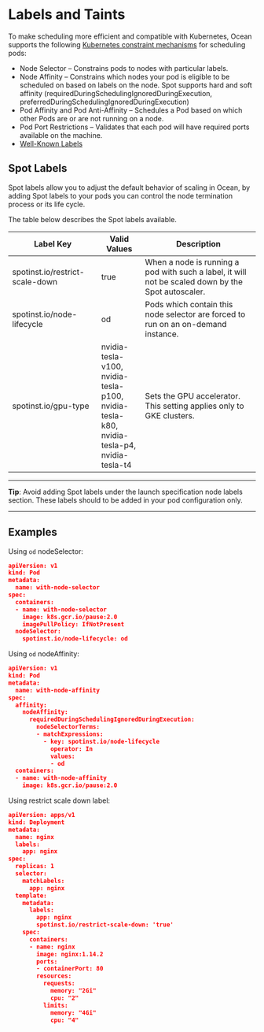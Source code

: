 # Labels and Taints

To make scheduling more efficient and compatible with Kubernetes, Ocean supports the following [Kubernetes constraint mechanisms](https://kubernetes.io/docs/concepts/scheduling-eviction/assign-pod-node/) for scheduling pods:

* Node Selector – Constrains pods to nodes with particular labels.
* Node Affinity – Constrains which nodes your pod is eligible to be scheduled on based on labels on the node. Spot supports hard and soft affinity (requiredDuringSchedulingIgnoredDuringExecution,  preferredDuringSchedulingIgnoredDuringExecution)
* Pod Affinity and Pod Anti-Affinity – Schedules a Pod based on which other Pods are or are not running on a node.
* Pod Port Restrictions – Validates that each pod will have required ports available on the machine.
* [Well-Known Labels](https://kubernetes.io/docs/reference/kubernetes-api/labels-annotations-taints/)

## Spot Labels

Spot labels allow you to adjust the default behavior of scaling in Ocean, by adding Spot labels to your pods you can control the node termination process or its life cycle.

The table below describes the Spot labels available.

Label Key | Valid Values | Description
---|---|---
 spotinst.io/restrict-scale-down | true | When a node is running a pod with such a label, it will not be scaled down by the Spot autoscaler.
 spotinst.io/node-lifecycle | od |  Pods which contain this node selector are forced to run on an on-demand instance.
 spotinst.io/gpu-type | nvidia-tesla-v100, <br>nvidia-tesla-p100, <br>nvidia-tesla-k80, <br>nvidia-tesla-p4, <br>nvidia-tesla-t4 | Sets the GPU accelerator. This setting applies only to GKE clusters.

---
 **Tip**: Avoid adding Spot labels under the launch specification node labels section. These labels should to be added in your pod configuration only.

---


## Examples

Using `od` nodeSelector:

```json
apiVersion: v1
kind: Pod
metadata:
  name: with-node-selector
spec:
  containers:
  - name: with-node-selector
    image: k8s.gcr.io/pause:2.0
    imagePullPolicy: IfNotPresent
  nodeSelector:
    spotinst.io/node-lifecycle: od
```

Using `od` nodeAffinity:

```json
apiVersion: v1
kind: Pod
metadata:
  name: with-node-affinity
spec:
  affinity:
    nodeAffinity:
      requiredDuringSchedulingIgnoredDuringExecution:
        nodeSelectorTerms:
        - matchExpressions:
          - key: spotinst.io/node-lifecycle
            operator: In
            values:
            - od
  containers:
  - name: with-node-affinity
    image: k8s.gcr.io/pause:2.0
```

Using restrict scale down label:

```json
apiVersion: apps/v1
kind: Deployment
metadata:
  name: nginx
  labels:
    app: nginx
spec:
  replicas: 1
  selector:
    matchLabels:
      app: nginx
  template:
    metadata:
      labels:
        app: nginx
        spotinst.io/restrict-scale-down: 'true'
    spec:
      containers:
      - name: nginx
        image: nginx:1.14.2
        ports:
        - containerPort: 80
        resources:
          requests:
            memory: "2Gi"
            cpu: "2"
          limits:
            memory: "4Gi"
            cpu: "4"
```
